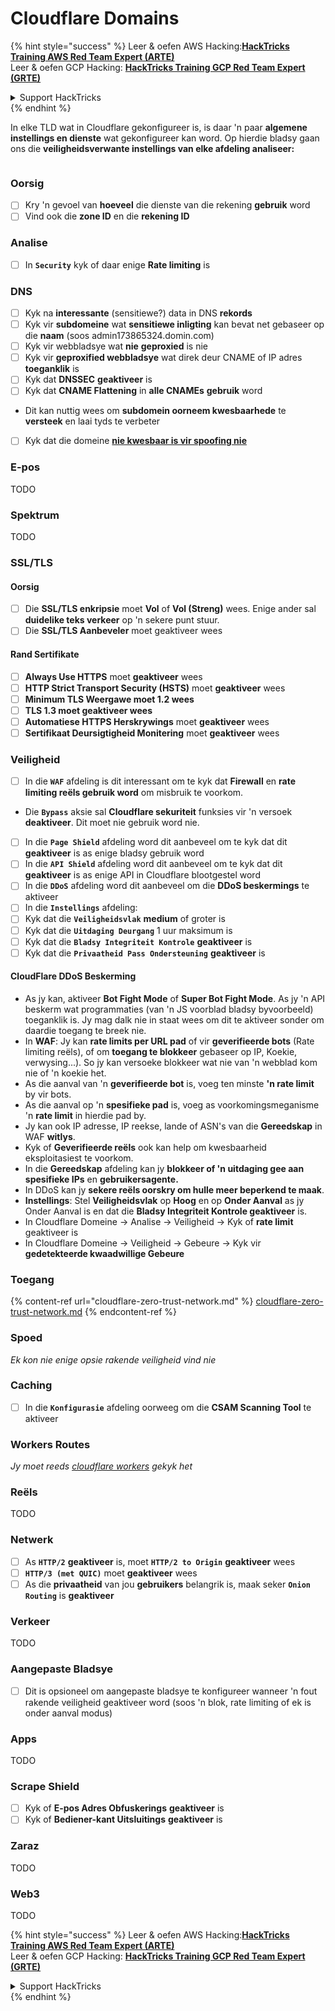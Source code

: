 # Cloudflare Domains

{% hint style="success" %}
Leer & oefen AWS Hacking:<img src="../../.gitbook/assets/image (1) (1) (1) (1).png" alt="" data-size="line">[**HackTricks Training AWS Red Team Expert (ARTE)**](https://training.hacktricks.xyz/courses/arte)<img src="../../.gitbook/assets/image (1) (1) (1) (1).png" alt="" data-size="line">\
Leer & oefen GCP Hacking: <img src="../../.gitbook/assets/image (2) (1).png" alt="" data-size="line">[**HackTricks Training GCP Red Team Expert (GRTE)**<img src="../../.gitbook/assets/image (2) (1).png" alt="" data-size="line">](https://training.hacktricks.xyz/courses/grte)

<details>

<summary>Support HackTricks</summary>

* Kyk na die [**subskripsie planne**](https://github.com/sponsors/carlospolop)!
* **Sluit aan by die** 💬 [**Discord groep**](https://discord.gg/hRep4RUj7f) of die [**telegram groep**](https://t.me/peass) of **volg** ons op **Twitter** 🐦 [**@hacktricks\_live**](https://twitter.com/hacktricks_live)**.**
* **Deel hacking truuks deur PRs in te dien na die** [**HackTricks**](https://github.com/carlospolop/hacktricks) en [**HackTricks Cloud**](https://github.com/carlospolop/hacktricks-cloud) github repos.

</details>
{% endhint %}

In elke TLD wat in Cloudflare gekonfigureer is, is daar 'n paar **algemene instellings en dienste** wat gekonfigureer kan word. Op hierdie bladsy gaan ons die **veiligheidsverwante instellings van elke afdeling analiseer:**

<figure><img src="../../.gitbook/assets/image (101).png" alt=""><figcaption></figcaption></figure>

### Oorsig

* [ ] Kry 'n gevoel van **hoeveel** die dienste van die rekening **gebruik** word
* [ ] Vind ook die **zone ID** en die **rekening ID**

### Analise

* [ ] In **`Security`** kyk of daar enige **Rate limiting** is

### DNS

* [ ] Kyk na **interessante** (sensitiewe?) data in DNS **rekords**
* [ ] Kyk vir **subdomeine** wat **sensitiewe inligting** kan bevat net gebaseer op die **naam** (soos admin173865324.domin.com)
* [ ] Kyk vir webbladsye wat **nie** **geproxied** is nie
* [ ] Kyk vir **geproxified webbladsye** wat direk deur CNAME of IP adres **toeganklik** is
* [ ] Kyk dat **DNSSEC** **geaktiveer** is
* [ ] Kyk dat **CNAME Flattening** in **alle CNAMEs** **gebruik** word
* Dit kan nuttig wees om **subdomein oorneem kwesbaarhede** te **versteek** en laai tyds te verbeter
* [ ] Kyk dat die domeine [**nie kwesbaar is vir spoofing nie**](https://book.hacktricks.xyz/network-services-pentesting/pentesting-smtp#mail-spoofing)

### **E-pos**

TODO

### Spektrum

TODO

### SSL/TLS

#### **Oorsig**

* [ ] Die **SSL/TLS enkripsie** moet **Vol** of **Vol (Streng)** wees. Enige ander sal **duidelike teks verkeer** op 'n sekere punt stuur.
* [ ] Die **SSL/TLS Aanbeveler** moet geaktiveer wees

#### Rand Sertifikate

* [ ] **Always Use HTTPS** moet **geaktiveer** wees
* [ ] **HTTP Strict Transport Security (HSTS)** moet **geaktiveer** wees
* [ ] **Minimum TLS Weergawe moet 1.2 wees**
* [ ] **TLS 1.3 moet geaktiveer wees**
* [ ] **Automatiese HTTPS Herskrywings** moet **geaktiveer** wees
* [ ] **Sertifikaat Deursigtigheid Monitering** moet **geaktiveer** wees

### **Veiligheid**

* [ ] In die **`WAF`** afdeling is dit interessant om te kyk dat **Firewall** en **rate limiting reëls gebruik word** om misbruik te voorkom.
* Die **`Bypass`** aksie sal **Cloudflare sekuriteit** funksies vir 'n versoek **deaktiveer**. Dit moet nie gebruik word nie.
* [ ] In die **`Page Shield`** afdeling word dit aanbeveel om te kyk dat dit **geaktiveer** is as enige bladsy gebruik word
* [ ] In die **`API Shield`** afdeling word dit aanbeveel om te kyk dat dit **geaktiveer** is as enige API in Cloudflare blootgestel word
* [ ] In die **`DDoS`** afdeling word dit aanbeveel om die **DDoS beskermings** te aktiveer
* [ ] In die **`Instellings`** afdeling:
* [ ] Kyk dat die **`Veiligheidsvlak`** **medium** of groter is
* [ ] Kyk dat die **`Uitdaging Deurgang`** 1 uur maksimum is
* [ ] Kyk dat die **`Bladsy Integriteit Kontrole`** **geaktiveer** is
* [ ] Kyk dat die **`Privaatheid Pass Ondersteuning`** **geaktiveer** is

#### **CloudFlare DDoS Beskerming**

* As jy kan, aktiveer **Bot Fight Mode** of **Super Bot Fight Mode**. As jy 'n API beskerm wat programmaties (van 'n JS voorblad bladsy byvoorbeeld) toeganklik is. Jy mag dalk nie in staat wees om dit te aktiveer sonder om daardie toegang te breek nie.
* In **WAF**: Jy kan **rate limits per URL pad** of vir **geverifieerde bots** (Rate limiting reëls), of om **toegang te blokkeer** gebaseer op IP, Koekie, verwysing...). So jy kan versoeke blokkeer wat nie van 'n webblad kom nie of 'n koekie het.
* As die aanval van 'n **geverifieerde bot** is, voeg ten minste **'n rate limit** by vir bots.
* As die aanval op 'n **spesifieke pad** is, voeg as voorkomingsmeganisme 'n **rate limit** in hierdie pad by.
* Jy kan ook IP adresse, IP reekse, lande of ASN's van die **Gereedskap** in WAF **witlys**.
* Kyk of **Geverifieerde reëls** ook kan help om kwesbaarheid eksploitasiest te voorkom.
* In die **Gereedskap** afdeling kan jy **blokkeer of 'n uitdaging gee aan spesifieke IPs** en **gebruikersagente.**
* In DDoS kan jy **sekere reëls oorskry om hulle meer beperkend te maak**.
* **Instellings**: Stel **Veiligheidsvlak** op **Hoog** en op **Onder Aanval** as jy Onder Aanval is en dat die **Bladsy Integriteit Kontrole geaktiveer** is.
* In Cloudflare Domeine -> Analise -> Veiligheid -> Kyk of **rate limit** geaktiveer is
* In Cloudflare Domeine -> Veiligheid -> Gebeure -> Kyk vir **gedetekteerde kwaadwillige Gebeure**

### Toegang

{% content-ref url="cloudflare-zero-trust-network.md" %}
[cloudflare-zero-trust-network.md](cloudflare-zero-trust-network.md)
{% endcontent-ref %}

### Spoed

_Ek kon nie enige opsie rakende veiligheid vind nie_

### Caching

* [ ] In die **`Konfigurasie`** afdeling oorweeg om die **CSAM Scanning Tool** te aktiveer

### **Workers Routes**

_Jy moet reeds_ [_cloudflare workers_](./#workers) _gekyk het_

### Reëls

TODO

### Netwerk

* [ ] As **`HTTP/2`** **geaktiveer** is, moet **`HTTP/2 to Origin`** **geaktiveer** wees
* [ ] **`HTTP/3 (met QUIC)`** moet **geaktiveer** wees
* [ ] As die **privaatheid** van jou **gebruikers** belangrik is, maak seker **`Onion Routing`** is **geaktiveer**

### **Verkeer**

TODO

### Aangepaste Bladsye

* [ ] Dit is opsioneel om aangepaste bladsye te konfigureer wanneer 'n fout rakende veiligheid geaktiveer word (soos 'n blok, rate limiting of ek is onder aanval modus)

### Apps

TODO

### Scrape Shield

* [ ] Kyk of **E-pos Adres Obfuskerings** **geaktiveer** is
* [ ] Kyk of **Bediener-kant Uitsluitings** **geaktiveer** is

### **Zaraz**

TODO

### **Web3**

TODO

{% hint style="success" %}
Leer & oefen AWS Hacking:<img src="../../.gitbook/assets/image (1) (1) (1) (1).png" alt="" data-size="line">[**HackTricks Training AWS Red Team Expert (ARTE)**](https://training.hacktricks.xyz/courses/arte)<img src="../../.gitbook/assets/image (1) (1) (1) (1).png" alt="" data-size="line">\
Leer & oefen GCP Hacking: <img src="../../.gitbook/assets/image (2) (1).png" alt="" data-size="line">[**HackTricks Training GCP Red Team Expert (GRTE)**<img src="../../.gitbook/assets/image (2) (1).png" alt="" data-size="line">](https://training.hacktricks.xyz/courses/grte)

<details>

<summary>Support HackTricks</summary>

* Kyk na die [**subskripsie planne**](https://github.com/sponsors/carlospolop)!
* **Sluit aan by die** 💬 [**Discord groep**](https://discord.gg/hRep4RUj7f) of die [**telegram groep**](https://t.me/peass) of **volg** ons op **Twitter** 🐦 [**@hacktricks\_live**](https://twitter.com/hacktricks_live)**.**
* **Deel hacking truuks deur PRs in te dien na die** [**HackTricks**](https://github.com/carlospolop/hacktricks) en [**HackTricks Cloud**](https://github.com/carlospolop/hacktricks-cloud) github repos.

</details>
{% endhint %}
